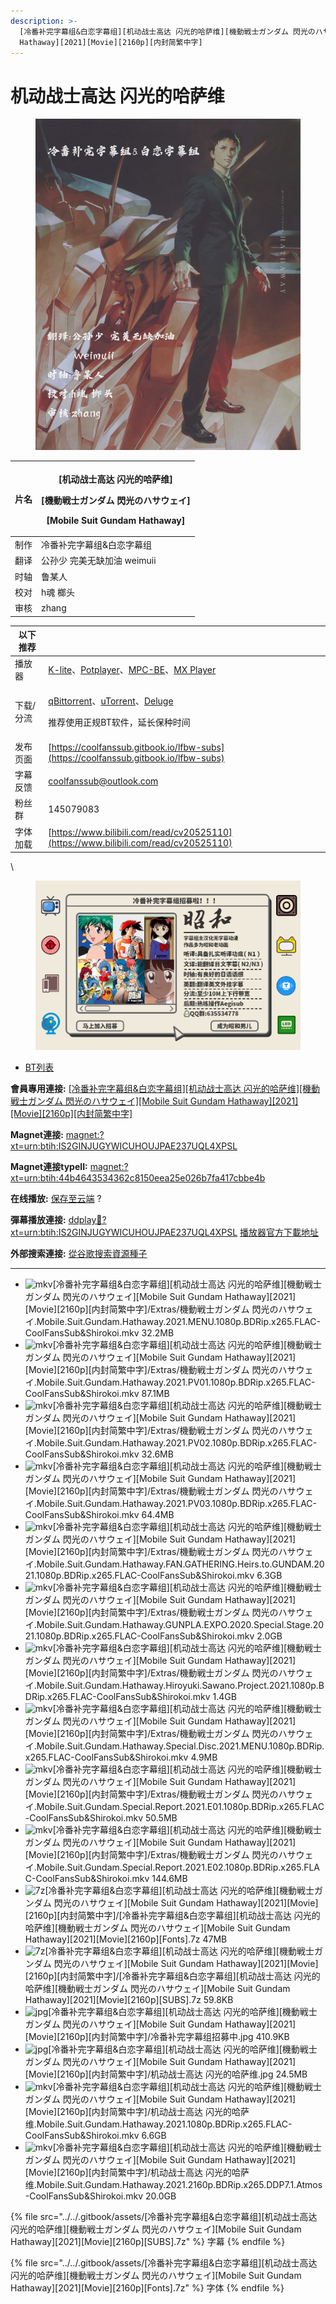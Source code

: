 ```yaml
---
description: >-
  [冷番补完字幕组&白恋字幕组][机动战士高达 闪光的哈萨维][機動戦士ガンダム 閃光のハサウェイ][Mobile Suit Gundam
  Hathaway][2021][Movie][2160p][内封简繁中字]
---
```


# 机动战士高达 闪光的哈萨维

<figure><img src="../../.gitbook/assets/ae3c2b527e3b9565999b6f148aa9b589_pAVGRFs.jpg" alt=""><figcaption></figcaption></figure>

| 片名 | <p>[机动战士高达 闪光的哈萨维]</p><p>[機動戦士ガンダム 閃光のハサウェイ]</p><p>[Mobile Suit Gundam Hathaway]</p> |
| -- | ------------------------------------------------------------------------------------ |
| 制作 | 冷番补完字幕组&白恋字幕组                                                                        |
| 翻译 | 公孙少 完美无缺加油 weimuii                                                                   |
| 时轴 | 鲁某人                                                                                  |
| 校对 | h魂 榔头                                                                                |
| 审核 | zhang                                                                                |

&#x20;

| 以下推荐  |                                                                                                                                                                                                                                              |
| ----- | -------------------------------------------------------------------------------------------------------------------------------------------------------------------------------------------------------------------------------------------- |
| 播放器   | [K-lite](https://codecguide.com/download\_kl.htm)、[Potplayer](https://potplayer.daum.net/)、[MPC-BE](https://sourceforge.net/projects/mpcbe/)、[MX Player](https://www.lanzoui.com/b688551)                                                    |
| 下载/分流 | <p><a href="https://github.com/c0re100/qBittorrent-Enhanced-Edition/releases">qBittorrent</a>、<a href="https://hungryxhz.lanzouu.com/iUAtd058gd4h">uTorrent</a>、<a href="https://deluge-torrent.org/">Deluge</a></p><p>推荐使用正规BT软件，延长保种时间</p> |
| 发布页面  | [https://coolfanssub.gitbook.io/lfbw-subs](https://coolfanssub.gitbook.io/lfbw-subs)                                                                                                                                                         |
| 字幕反馈  | coolfanssub@outlook.com                                                                                                                                                                                                                      |
| 粉丝群   | 145079083                                                                                                                                                                                                                                    |
| 字体加载  | [https://www.bilibili.com/read/cv20525110](https://www.bilibili.com/read/cv20525110)                                                                                                                                                         |

\


<figure><img src="../../.gitbook/assets/7193c6d2e1c0fbc018a91164aee1a67c_pAVn8sA (1) (1).jpg" alt=""><figcaption></figcaption></figure>

* [BT列表](https://share.dmhy.org/topics/view/678160\_Mobile\_Suit\_Gundam\_Hathaway\_2021\_Movie\_2160p.html#tabs-1)

**會員專用連接:** [\[冷番补完字幕组&白恋字幕组\]\[机动战士高达 闪光的哈萨维\]\[機動戦士ガンダム 閃光のハサウェイ\]\[Mobile Suit Gundam Hathaway\]\[2021\]\[Movie\]\[2160p\]\[内封简繁中字\]](https://dl.dmhy.org/2024/09/02/44b4643534362c8150eea25e026b7fa417cbbe4b.torrent)

**Magnet連接:** [magnet:?xt=urn:btih:IS2GINJUGYWICUHOUJPAE237UQL4XPSL](https://magnet/?xt=urn:btih:IS2GINJUGYWICUHOUJPAE237UQL4XPSL\&dn=\&tr=http%3A%2F%2F104.143.10.186%3A8000%2Fannounce\&tr=udp%3A%2F%2F104.143.10.186%3A8000%2Fannounce\&tr=http%3A%2F%2Ftracker.openbittorrent.com%3A80%2Fannounce\&tr=http%3A%2F%2Ftracker3.itzmx.com%3A6961%2Fannounce\&tr=http%3A%2F%2Ftracker4.itzmx.com%3A2710%2Fannounce\&tr=http%3A%2F%2Ftracker.publicbt.com%3A80%2Fannounce\&tr=http%3A%2F%2Ftracker.prq.to%2Fannounce\&tr=http%3A%2F%2Fopen.acgtracker.com%3A1096%2Fannounce\&tr=https%3A%2F%2Ft-115.rhcloud.com%2Fonly\_for\_ylbud\&tr=http%3A%2F%2Ftracker1.itzmx.com%3A8080%2Fannounce\&tr=http%3A%2F%2Ftracker2.itzmx.com%3A6961%2Fannounce\&tr=udp%3A%2F%2Ftracker1.itzmx.com%3A8080%2Fannounce\&tr=udp%3A%2F%2Ftracker2.itzmx.com%3A6961%2Fannounce\&tr=udp%3A%2F%2Ftracker3.itzmx.com%3A6961%2Fannounce\&tr=udp%3A%2F%2Ftracker4.itzmx.com%3A2710%2Fannounce\&tr=http%3A%2F%2Fnyaa.tracker.wf%3A7777%2Fannounce)

**Magnet連接typeII:** [magnet:?xt=urn:btih:44b4643534362c8150eea25e026b7fa417cbbe4b](https://magnet/?xt=urn:btih:44b4643534362c8150eea25e026b7fa417cbbe4b)

**在线播放:** [保存至云端](https://mypikpak.com/drive/url-checker?url=magnet:?xt=urn:btih:44b4643534362c8150eea25e026b7fa417cbbe4b) ?

**彈幕播放連接:** [ddplay:magnet:?xt=urn:btih:IS2GINJUGYWICUHOUJPAE237UQL4XPSL](ddplay:magnet:?xt=urn:btih:IS2GINJUGYWICUHOUJPAE237UQL4XPSL\&dn=\&tr=http%3A%2F%2F104.143.10.186%3A8000%2Fannounce\&tr=udp%3A%2F%2F104.143.10.186%3A8000%2Fannounce\&tr=http%3A%2F%2Ftracker.openbittorrent.com%3A80%2Fannounce\&tr=http%3A%2F%2Ftracker3.itzmx.com%3A6961%2Fannounce\&tr=http%3A%2F%2Ftracker4.itzmx.com%3A2710%2Fannounce\&tr=http%3A%2F%2Ftracker.publicbt.com%3A80%2Fannounce\&tr=http%3A%2F%2Ftracker.prq.to%2Fannounce\&tr=http%3A%2F%2Fopen.acgtracker.com%3A1096%2Fannounce\&tr=https%3A%2F%2Ft-115.rhcloud.com%2Fonly\_for\_ylbud\&tr=http%3A%2F%2Ftracker1.itzmx.com%3A8080%2Fannounce\&tr=http%3A%2F%2Ftracker2.itzmx.com%3A6961%2Fannounce\&tr=udp%3A%2F%2Ftracker1.itzmx.com%3A8080%2Fannounce\&tr=udp%3A%2F%2Ftracker2.itzmx.com%3A6961%2Fannounce\&tr=udp%3A%2F%2Ftracker3.itzmx.com%3A6961%2Fannounce\&tr=udp%3A%2F%2Ftracker4.itzmx.com%3A2710%2Fannounce\&tr=http%3A%2F%2Fnyaa.tracker.wf%3A7777%2Fannounce) [播放器官方下載地址](http://www.dandanplay.com/?from=dmhy)

**外部搜索連接:** [從谷歌搜索資源種子](https://www.google.com/search?oe=utf-8\&q=44b4643534362c8150eea25e026b7fa417cbbe4b)

***

* ![mkv](https://share.dmhy.org/images/icon/mkv.gif)\[冷番补完字幕组&白恋字幕组]\[机动战士高达 闪光的哈萨维]\[機動戦士ガンダム 閃光のハサウェイ]\[Mobile Suit Gundam Hathaway]\[2021]\[Movie]\[2160p]\[内封简繁中字]/Extras/機動戦士ガンダム 閃光のハサウェイ.Mobile.Suit.Gundam.Hathaway.2021.MENU.1080p.BDRip.x265.FLAC-CoolFansSub\&Shirokoi.mkv 32.2MB
* ![mkv](https://share.dmhy.org/images/icon/mkv.gif)\[冷番补完字幕组&白恋字幕组]\[机动战士高达 闪光的哈萨维]\[機動戦士ガンダム 閃光のハサウェイ]\[Mobile Suit Gundam Hathaway]\[2021]\[Movie]\[2160p]\[内封简繁中字]/Extras/機動戦士ガンダム 閃光のハサウェイ.Mobile.Suit.Gundam.Hathaway.2021.PV01.1080p.BDRip.x265.FLAC-CoolFansSub\&Shirokoi.mkv 87.1MB
* ![mkv](https://share.dmhy.org/images/icon/mkv.gif)\[冷番补完字幕组&白恋字幕组]\[机动战士高达 闪光的哈萨维]\[機動戦士ガンダム 閃光のハサウェイ]\[Mobile Suit Gundam Hathaway]\[2021]\[Movie]\[2160p]\[内封简繁中字]/Extras/機動戦士ガンダム 閃光のハサウェイ.Mobile.Suit.Gundam.Hathaway.2021.PV02.1080p.BDRip.x265.FLAC-CoolFansSub\&Shirokoi.mkv 32.6MB
* ![mkv](https://share.dmhy.org/images/icon/mkv.gif)\[冷番补完字幕组&白恋字幕组]\[机动战士高达 闪光的哈萨维]\[機動戦士ガンダム 閃光のハサウェイ]\[Mobile Suit Gundam Hathaway]\[2021]\[Movie]\[2160p]\[内封简繁中字]/Extras/機動戦士ガンダム 閃光のハサウェイ.Mobile.Suit.Gundam.Hathaway.2021.PV03.1080p.BDRip.x265.FLAC-CoolFansSub\&Shirokoi.mkv 64.4MB
* ![mkv](https://share.dmhy.org/images/icon/mkv.gif)\[冷番补完字幕组&白恋字幕组]\[机动战士高达 闪光的哈萨维]\[機動戦士ガンダム 閃光のハサウェイ]\[Mobile Suit Gundam Hathaway]\[2021]\[Movie]\[2160p]\[内封简繁中字]/Extras/機動戦士ガンダム 閃光のハサウェイ.Mobile.Suit.Gundam.Hathaway.FAN.GATHERING.Heirs.to.GUNDAM.2021.1080p.BDRip.x265.FLAC-CoolFansSub\&Shirokoi.mkv 6.3GB
* ![mkv](https://share.dmhy.org/images/icon/mkv.gif)\[冷番补完字幕组&白恋字幕组]\[机动战士高达 闪光的哈萨维]\[機動戦士ガンダム 閃光のハサウェイ]\[Mobile Suit Gundam Hathaway]\[2021]\[Movie]\[2160p]\[内封简繁中字]/Extras/機動戦士ガンダム 閃光のハサウェイ.Mobile.Suit.Gundam.Hathaway.GUNPLA.EXPO.2020.Special.Stage.2021.1080p.BDRip.x265.FLAC-CoolFansSub\&Shirokoi.mkv 2.0GB
* ![mkv](https://share.dmhy.org/images/icon/mkv.gif)\[冷番补完字幕组&白恋字幕组]\[机动战士高达 闪光的哈萨维]\[機動戦士ガンダム 閃光のハサウェイ]\[Mobile Suit Gundam Hathaway]\[2021]\[Movie]\[2160p]\[内封简繁中字]/Extras/機動戦士ガンダム 閃光のハサウェイ.Mobile.Suit.Gundam.Hathaway.Hiroyuki.Sawano.Project.2021.1080p.BDRip.x265.FLAC-CoolFansSub\&Shirokoi.mkv 1.4GB
* ![mkv](https://share.dmhy.org/images/icon/mkv.gif)\[冷番补完字幕组&白恋字幕组]\[机动战士高达 闪光的哈萨维]\[機動戦士ガンダム 閃光のハサウェイ]\[Mobile Suit Gundam Hathaway]\[2021]\[Movie]\[2160p]\[内封简繁中字]/Extras/機動戦士ガンダム 閃光のハサウェイ.Mobile.Suit.Gundam.Hathaway.Special.Disc.2021.MENU.1080p.BDRip.x265.FLAC-CoolFansSub\&Shirokoi.mkv 4.9MB
* ![mkv](https://share.dmhy.org/images/icon/mkv.gif)\[冷番补完字幕组&白恋字幕组]\[机动战士高达 闪光的哈萨维]\[機動戦士ガンダム 閃光のハサウェイ]\[Mobile Suit Gundam Hathaway]\[2021]\[Movie]\[2160p]\[内封简繁中字]/Extras/機動戦士ガンダム 閃光のハサウェイ.Mobile.Suit.Gundam.Special.Report.2021.E01.1080p.BDRip.x265.FLAC-CoolFansSub\&Shirokoi.mkv 50.5MB
* ![mkv](https://share.dmhy.org/images/icon/mkv.gif)\[冷番补完字幕组&白恋字幕组]\[机动战士高达 闪光的哈萨维]\[機動戦士ガンダム 閃光のハサウェイ]\[Mobile Suit Gundam Hathaway]\[2021]\[Movie]\[2160p]\[内封简繁中字]/Extras/機動戦士ガンダム 閃光のハサウェイ.Mobile.Suit.Gundam.Special.Report.2021.E02.1080p.BDRip.x265.FLAC-CoolFansSub\&Shirokoi.mkv 144.6MB
* ![7z](https://share.dmhy.org/images/icon/7z.gif)\[冷番补完字幕组&白恋字幕组]\[机动战士高达 闪光的哈萨维]\[機動戦士ガンダム 閃光のハサウェイ]\[Mobile Suit Gundam Hathaway]\[2021]\[Movie]\[2160p]\[内封简繁中字]/\[冷番补完字幕组&白恋字幕组]\[机动战士高达 闪光的哈萨维]\[機動戦士ガンダム 閃光のハサウェイ]\[Mobile Suit Gundam Hathaway]\[2021]\[Movie]\[2160p]\[Fonts].7z 47MB
* ![7z](https://share.dmhy.org/images/icon/7z.gif)\[冷番补完字幕组&白恋字幕组]\[机动战士高达 闪光的哈萨维]\[機動戦士ガンダム 閃光のハサウェイ]\[Mobile Suit Gundam Hathaway]\[2021]\[Movie]\[2160p]\[内封简繁中字]/\[冷番补完字幕组&白恋字幕组]\[机动战士高达 闪光的哈萨维]\[機動戦士ガンダム 閃光のハサウェイ]\[Mobile Suit Gundam Hathaway]\[2021]\[Movie]\[2160p]\[SUBS].7z 59.8KB
* ![jpg](https://share.dmhy.org/images/icon/jpg.gif)\[冷番补完字幕组&白恋字幕组]\[机动战士高达 闪光的哈萨维]\[機動戦士ガンダム 閃光のハサウェイ]\[Mobile Suit Gundam Hathaway]\[2021]\[Movie]\[2160p]\[内封简繁中字]/冷番补完字幕组招募中.jpg 410.9KB
* ![jpg](https://share.dmhy.org/images/icon/jpg.gif)\[冷番补完字幕组&白恋字幕组]\[机动战士高达 闪光的哈萨维]\[機動戦士ガンダム 閃光のハサウェイ]\[Mobile Suit Gundam Hathaway]\[2021]\[Movie]\[2160p]\[内封简繁中字]/机动战士高达 闪光的哈萨维.jpg 24.5MB
* ![mkv](https://share.dmhy.org/images/icon/mkv.gif)\[冷番补完字幕组&白恋字幕组]\[机动战士高达 闪光的哈萨维]\[機動戦士ガンダム 閃光のハサウェイ]\[Mobile Suit Gundam Hathaway]\[2021]\[Movie]\[2160p]\[内封简繁中字]/机动战士高达 闪光的哈萨维.Mobile.Suit.Gundam.Hathaway.2021.1080p.BDRip.x265.FLAC-CoolFansSub\&Shirokoi.mkv 6.6GB
* ![mkv](https://share.dmhy.org/images/icon/mkv.gif)\[冷番补完字幕组&白恋字幕组]\[机动战士高达 闪光的哈萨维]\[機動戦士ガンダム 閃光のハサウェイ]\[Mobile Suit Gundam Hathaway]\[2021]\[Movie]\[2160p]\[内封简繁中字]/机动战士高达 闪光的哈萨维.Mobile.Suit.Gundam.Hathaway.2021.2160p.BDRip.x265.DDP7.1.Atmos-CoolFansSub\&Shirokoi.mkv 20.0GB



{% file src="../../.gitbook/assets/[冷番补完字幕组&白恋字幕组][机动战士高达 闪光的哈萨维][機動戦士ガンダム 閃光のハサウェイ][Mobile Suit Gundam Hathaway][2021][Movie][2160p][SUBS].7z" %}
字幕
{% endfile %}



{% file src="../../.gitbook/assets/[冷番补完字幕组&白恋字幕组][机动战士高达 闪光的哈萨维][機動戦士ガンダム 閃光のハサウェイ][Mobile Suit Gundam Hathaway][2021][Movie][2160p][Fonts].7z" %}
字体
{% endfile %}

